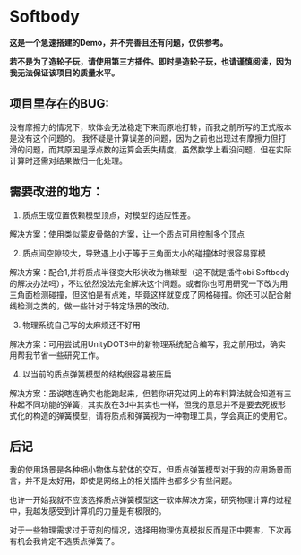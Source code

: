 # Softbody
**这是一个急速搭建的Demo，并不完善且还有问题，仅供参考。**

**若不是为了造轮子玩，请使用第三方插件。即时是造轮子玩，也请谨慎阅读，因为我无法保证该项目的质量水平。**

## 项目里存在的BUG:
没有摩擦力的情况下，软体会无法稳定下来而原地打转，而我之前所写的正式版本是没有这个问题的。
我怀疑是计算误差的问题，因为之前也出现过有摩擦力但打滑的问题，而其原因是浮点数的运算会丢失精度，虽然数学上看没问题，但在实际计算时还需对结果做归一化处理。

## 需要改进的地方：
1. 质点生成位置依赖模型顶点，对模型的适应性差。

解决方案：使用类似蒙皮骨骼的方案，让一个质点可用控制多个顶点

2. 质点间空隙较大，导致遇上小于等于三角面大小的碰撞体时很容易穿模

解决方案：配合1,并将质点半径变大形状改为椭球型（这不就是插件obi Softbody的解决办法吗），不过依然没法完全解决这个问题。或者你也可用研究一下改为用三角面检测碰撞，但这怕是有点难，毕竟这样就变成了网格碰撞。你还可以配合射线检测之类的，做一些针对于特定场景的改动。

3. 物理系统自己写的太麻烦还不好用

解决方案：可用尝试用UnityDOTS中的新物理系统配合编写，我之前用过，确实用帮我节省一些研究工作。

4. 以当前的质点弹簧模型的结构很容易被压扁

解决方案：虽说瞎连确实也能跑起来，但若你研究过网上的布料算法就会知道有三种起不同功能的弹簧，其实放在3d中其实也一样，但我的意思并不是要去死板形式化的构造的弹簧模型，请将质点和弹簧视为一种物理工具，学会真正的使用它。

## 后记
我的使用场景是各种细小物体与软体的交互，但质点弹簧模型对于我的应用场景而言，并不是太好用，即使是网络上的相关插件也都多少有些问题。

也许一开始我就不应该选择质点弹簧模型这一软体解决方案，研究物理计算的过程中，我越发感受到计算机的力量是有极限的。

对于一些物理需求过于苛刻的情况，选择用物理仿真模拟反而是正中要害，下次再有机会我肯定不选质点弹簧了。

